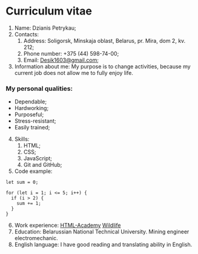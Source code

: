 # Curriculum vitae
1. Name: Dzianis Petrykau;
2. Contacts:
   1. Address: Soligorsk, Minskaja oblast, Belarus, pr. Mira, dom 2, kv. 212;
   2. Phone number: +375 (44) 598-74-00;
   3. Email: Desik1603@gmail.com;
3. Information about me: My purpose is to change activities, because my current job does not allow me to fully enjoy life.
### My personal qualities:
* Dependable;
* Hardworking;
* Purposeful;
* Stress-resistant;
* Easily trained;
4. Skills:
   1. HTML; 
   2. CSS;
   3. JavaScript;
   4. Git and GitHub;
5. Code example:
```
let sum = 0;

for (let i = 1; i <= 5; i++) {
  if (i > 2) {
    sum += 1;
  }
}
```
6. Work experience: 
[HTML-Academy](https://htmlacademy.ru/)
[Wildlife](https://despetrikov.github.io/wildlife/index.html)
7. Education: Belarussian National Technical University. Mining engineer electromechanic. 
8. English language: I have good reading and translating ability in English.